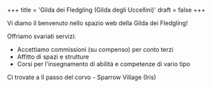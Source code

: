 +++
title = 'Gilda dei Fledgling (Gilda degli Uccellini)'
draft = false
+++

Vi diamo il benvenuto nello spazio web della Gilda dei Fledgling!

Offriamo svariati servizi:

- Accettiamo commissioni (su compenso) per conto terzi
- Affitto di spazi e strutture
- Corsi per l'insegnamento di abilitá e competenze di vario tipo

Ci trovate a
Il passo del corvo - Sparrow Village (Iris)
